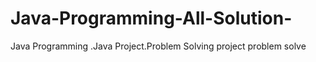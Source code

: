 # Java-Programming-All-Solution-
Java Programming .Java Project.Problem Solving
project problem solve
